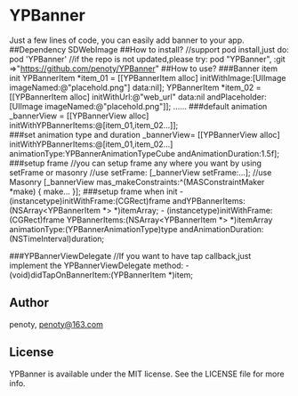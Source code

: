 # YPBanner
Just a few lines of code, you can easily add banner to your app. 
##Dependency
SDWebImage
##How to install?
        //support pod install,just do:
        pod 'YPBanner' 
        //if the repo is not updated,please try:
        pod "YPBanner", :git =>"https://github.com/penoty/YPBanner"
##How to use?
###Banner item init
        YPBannerItem *item_01 = [[YPBannerItem alloc] initWithImage:[UIImage imageNamed:@"placehold.png"] data:nil];
        YPBannerItem *item_02 = [[YPBannerItem alloc] initWithUrl:@"web_url" 
                                                             data:nil 
                                                   andPlaceholder:[UIImage imageNamed:@"placehold.png"]];
        ......
###default animation
        _bannerView = [[YPBannerView alloc] initWithYPBannerItems:@[item_01,item_02...]];     
###set animation type and duration
        _bannerView= [[YPBannerView alloc] initWithYPBannerItems:@[item_01,item_02...] 
                                                   animationType:YPBannerAnimationTypeCube 
                                            andAnimationDuration:1.5f];
###setup frame
        //you can setup frame any where you want by using setFrame or masonry
                //use setFrame:
                [_bannerView setFrame:...];
                //use Masonry
                [_bannerView mas_makeConstraints:^(MASConstraintMaker *make) {
                make...
                 }];
###setup frame when init
                - (instancetype)initWithFrame:(CGRect)frame
                             andYPBannerItems:(NSArray<YPBannerItem *> *)itemArray;
                - (instancetype)initWithFrame:(CGRect)frame
                                YPBannerItems:(NSArray<YPBannerItem *> *)itemArray
                                animationType:(YPBannerAnimationType)type
                         andAnimationDuration:(NSTimeInterval)duration;

###YPBannerViewDelegate
        //If you want to have tap callback,just implement the YPBannerViewDelegate method:
        - (void)didTapOnBannerItem:(YPBannerItem *)item;
## Author
penoty, penoty@163.com
## License
YPBanner is available under the MIT license. See the LICENSE file for more info.
